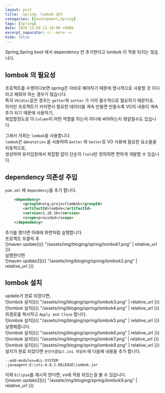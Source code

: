 ```yaml
---
layout: post
title: -Spring- lombok 설치
categories: [Development,Spring]
tags: [Spring]
date: 2020-12-09 21:10:00 +0900
excerpt_separator: <!--more-->
hide: false
---
```

Spring,Spring boot 에서 dependency 만 추가한다고 lombok 이 적용 되지는 않습니다.
<!--more-->
## lombok 의 필요성  
프로젝트를 수행하다보면 spring은 자바로 해야하기 때문에 명시적으로 사용할 것 이다 라고 해줘야 하는 경우가 많습니다.  
특히 `VO(dto)`같은 경우는 `getter`와 `setter` 가 거의 필수적으로 필요하기 때문이죠.  
하지만 프로젝트가 커지면서 필요한 데이터를 계속 만들면 만들수록 VO의 내용이 계속 추가 되기 때문에 사용하기,  
복잡할정도로 이 `Column`이 어떤 역할를 하는지 어디에 써야하는지 헷갈릴수도 있습니다.  

그래서 저희는 `lombok`을 사용합니다.  
`lombok`은 `@Anotation` 을 사용하여 `Getter` 와 `Setter`등 VO 사용에 필요한 요소들을 자동적으로,  
생성하여 유저입장에서 복잡함 없이 단순히 `field`만 정의하면 편하게 개발할 수 있습니다.  





## dependency 의존성 주입  

`pom.xml` 에 `dependency`를 추가 합니다.
```xml
	<dependency>
		<groupId>org.projectlombok</groupId>
		<artifactId>lombok</artifactId>
		<version>1.18.16</version>
		<scope>provided</scope>
	</dependency>
```  

추가를 했다면 아래에 화면처럼 실행합니다.  
프로젝트 우클릭 후  
![maven update]({{ "/assets/img/bloging/spring/lombok1.png" | relative_url }})  
실행한다면  
![maven update2]({{ "/assets/img/bloging/spring/lombok2.png" | relative_url }})  

## lombok 설치
update가 완료 되었다면,  
![lombok 설치]({{ "/assets/img/bloging/spring/lombok3.png" | relative_url }})  
![lombok 설치]({{ "/assets/img/bloging/spring/lombok4.png" | relative_url }})  
위경로를 복사하고 `Apply and Close` 합니다.  
![lombok 설치]({{ "/assets/img/bloging/spring/lombok5.png" | relative_url }})  
실행해줍니다.  
![lombok 설치]({{ "/assets/img/bloging/spring/lombok6.png" | relative_url }})  
![lombok 설치]({{ "/assets/img/bloging/spring/lombok7.png" | relative_url }})  
![lombok 설치]({{ "/assets/img/bloging/spring/lombok8.png" | relative_url }})  
설치가 완료 되었다면 `본인이클립스.ini 파일에` 에 다음에 내용을 추가 합니다.  
```terminal
--add-modules=ALL-SYSTEM
-javaagent:E:\sts-4.8.1.RELEASE\lombok.jar

```  

이제 `Eclipse`를 재시작 한다면, vo에 적용 되있는걸 볼 수 있습니다.  
![maven update2]({{ "/assets/img/bloging/spring/lombok9.png" | relative_url }})  

